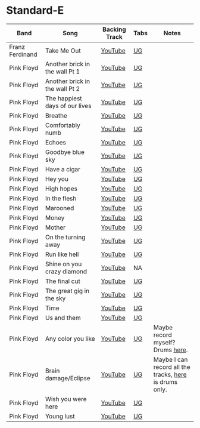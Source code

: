 # Standard-E

| Band | Song | Backing Track | Tabs | Notes
| --- | --- | --- | --- | --- |
| Franz Ferdinand | Take Me Out | [YouTube](https://www.youtube.com/watch?v=0XjAZtWVxGs) | [UG](https://tabs.ultimate-guitar.com/tab/franz-ferdinand/take-me-out-official-1911499)
| Pink Floyd | Another brick in the wall Pt 1 | [YouTube]() | [UG](https://tabs.ultimate-guitar.com/tab/pink-floyd/another-brick-in-the-wall-part-1-official-2257241)
| Pink Floyd | Another brick in the wall Pt 2 | [YouTube]() | [UG](https://tabs.ultimate-guitar.com/tab/pink-floyd/another-brick-in-the-wall-part-2-official-1963511)
| Pink Floyd | The happiest days of our lives | [YouTube]() | [UG](https://tabs.ultimate-guitar.com/tab/pink-floyd/the-happiest-days-of-our-lives-official-2110951)
| Pink Floyd | Breathe | [YouTube]() | [UG](https://tabs.ultimate-guitar.com/tab/pink-floyd/breathe-official-2157761)
| Pink Floyd | Comfortably numb | [YouTube](https://www.youtube.com/watch?v=wec4h8koJ1Q) | [UG](https://tabs.ultimate-guitar.com/tab/pink-floyd/comfortably-numb-official-1939571)
| Pink Floyd | Echoes | [YouTube]() | [UG](https://tabs.ultimate-guitar.com/tab/pink-floyd/echoes-guitar-pro-1079875)
| Pink Floyd | Goodbye blue sky | [YouTube]() | [UG](https://tabs.ultimate-guitar.com/tab/pink-floyd/goodbye-blue-sky-official-2115369)
| Pink Floyd | Have a cigar | [YouTube]() | [UG](https://tabs.ultimate-guitar.com/tab/pink-floyd/have-a-cigar-official-2076711)
| Pink Floyd | Hey you | [YouTube]() | [UG](https://tabs.ultimate-guitar.com/tab/pink-floyd/hey-you-official-2075819)
| Pink Floyd | High hopes | [YouTube]() | [UG](https://tabs.ultimate-guitar.com/tab/kodaline/high-hopes-official-2406047)
| Pink Floyd | In the flesh | [YouTube]() | [UG](https://tabs.ultimate-guitar.com/tab/pink-floyd/in-the-flesh-official-2114083)
| Pink Floyd | Marooned | [YouTube]() | [UG](https://tabs.ultimate-guitar.com/tab/pink-floyd/marooned-official-2856947)
| Pink Floyd | Money | [YouTube]() | [UG](https://tabs.ultimate-guitar.com/tab/pink-floyd/money-official-2449673)
| Pink Floyd | Mother | [YouTube]() | [UG](https://tabs.ultimate-guitar.com/tab/pink-floyd/mother-official-2068765)
| Pink Floyd | On the turning away | [YouTube]() | [UG](https://tabs.ultimate-guitar.com/tab/pink-floyd/on-the-turning-away-official-2814824)
| Pink Floyd | Run like hell | [YouTube]() | [UG](https://tabs.ultimate-guitar.com/tab/pink-floyd/run-like-hell-official-2114813)
| Pink Floyd | Shine on you crazy diamond | [YouTube]() | NA
| Pink Floyd | The final cut | [YouTube]() | [UG](https://tabs.ultimate-guitar.com/tab/pink-floyd/the-final-cut-guitar-pro-1940163)
| Pink Floyd | The great gig in the sky | [YouTube]() | [UG](https://tabs.ultimate-guitar.com/tab/pink-floyd/the-great-gig-in-the-sky-official-2547183)
| Pink Floyd | Time | [YouTube]() | [UG](https://tabs.ultimate-guitar.com/tab/pink-floyd/time-official-2154979)
| Pink Floyd | Us and them | [YouTube]() | [UG](https://tabs.ultimate-guitar.com/tab/pink-floyd/us-and-them-official-2209923)
| Pink Floyd | Any color you like | [YouTube]() | [UG](https://tabs.ultimate-guitar.com/tab/pink-floyd/any-colour-you-like-official-3171350) | Maybe record myself? Drums [here](https://www.youtube.com/watch?v=RtpSydgLDwk).
| Pink Floyd | Brain damage/Eclipse | [YouTube](https://www.youtube.com/watch?v=mRH-URpgZrM) | [UG](https://tabs.ultimate-guitar.com/tab/pink-floyd/brain-damage-official-2157747) | Maybe I can record all the tracks, [here](https://www.youtube.com/watch?v=y7dGe6isK1s) is drums only.
| Pink Floyd | Wish you were here | [YouTube]() | [UG](https://tabs.ultimate-guitar.com/tab/pink-floyd/wish-you-were-here-official-2412207)
| Pink Floyd | Young lust | [YouTube]() | [UG](https://tabs.ultimate-guitar.com/tab/pink-floyd/young-lust-official-2303299)
